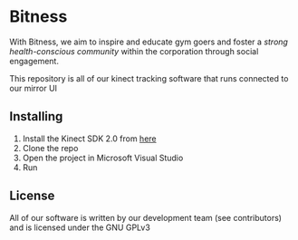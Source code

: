 Bitness
=======

With Bitness, we aim to inspire and educate gym goers and foster a *strong
health-conscious community* within the corporation through social engagement.

This repository is all of our kinect tracking software that runs connected to
our mirror UI

Installing
----------

1. Install the Kinect SDK 2.0 from
   [here](http://www.microsoft.com/en-us/download/details.aspx?id=44561)
2. Clone the repo
3. Open the project in Microsoft Visual Studio
4. Run

License
-------

All of our software is written by our development team (see contributors) and is
licensed under the GNU GPLv3
